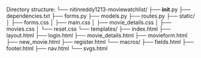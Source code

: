 




Directory structure:
└── nitinreddy1213-moviewatchlist/
├── __init__.py
├── dependencies.txt
├── forms.py
├── models.py
├── routes.py
├── static/
│ ├── forms.css
│ ├── main.css
│ ├── movie_details.css
│ ├── movies.css
│ └── reset.css
└── templates/
├── index.html
├── layout.html
├── login.html
├── movie_details.html
├── movieform.html
├── new_movie.html
├── register.html
└── macros/
├── fields.html
├── footer.html
├── nav.html
└── svgs.html

